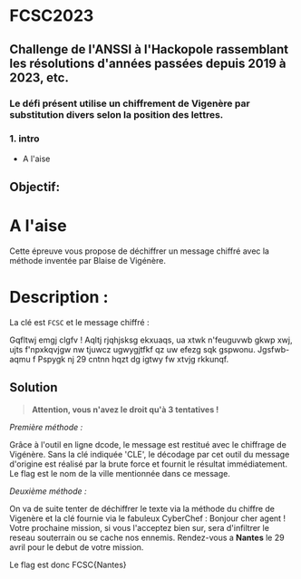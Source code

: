 # FCSC2023
## Challenge de l'ANSSI à l'Hackopole rassemblant les résolutions d'années passées depuis 2019 à 2023, etc.

### Le défi présent utilise un chiffrement de Vigenère par substitution divers selon la position des lettres.

   ### 1. intro
   
* A l'aise

## Objectif:

# A l'aise
Cette épreuve vous propose de déchiffrer un message chiffré avec la méthode inventée par Blaise de Vigénère.

# Description :

La clé est `FCSC` et le message chiffré :

Gqfltwj emgj clgfv ! Aqltj rjqhjsksg ekxuaqs, ua xtwk
n'feuguvwb gkwp xwj, ujts f'npxkqvjgw nw tjuwcz
ugwygjtfkf qz uw efezg sqk gspwonu. Jgsfwb-aqmu f
Pspygk nj 29 cntnn hqzt dg igtwy fw xtvjg rkkunqf.

## Solution
> **Attention, vous n'avez le droit qu'à 3 tentatives !**

*Première méthode :*

Grâce à l'outil en ligne dcode, le message est restitué avec le chiffrage de Vigénère. Sans la clé indiquée 'CLE', 
le décodage par cet outil du message d'origine est réalisé par la brute force et fournit le résultat immédiatement.
Le flag est le nom de la ville mentionnée dans ce message.

*Deuxième méthode :*

On va de suite tenter de déchiffrer le texte via la méthode du chiffre de Vigenère et la clé fournie via le fabuleux CyberChef : 
Bonjour cher agent ! Votre prochaine mission, si vous
l'acceptez bien sur, sera d'infiltrer le reseau
souterrain ou se cache nos ennemis. Rendez-vous a
**Nantes** le 29 avril pour le debut de votre mission.

Le flag est donc FCSC{Nantes}